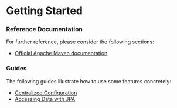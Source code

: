 # Getting Started

### Reference Documentation
For further reference, please consider the following sections:

* [Official Apache Maven documentation](https://maven.apache.org/guides/index.html)

### Guides
The following guides illustrate how to use some features concretely:

* [Centralized Configuration](https://spring.io/guides/gs/centralized-configuration/)
* [Accessing Data with JPA](https://spring.io/guides/gs/accessing-data-jpa/)

